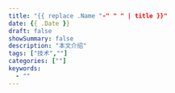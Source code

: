 ```yaml
---
title: "{{ replace .Name "-" " " | title }}"
date: {{ .Date }}
draft: false
showSummary: false
description: "本文介绍"
tags: ["技术",""]
categories: [""]
keywords:
  - ""
---
```


